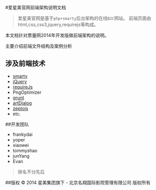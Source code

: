 #爱星美官网前端架构说明文档



> 爱星美官网是基于`php+smarty`后台架构的在线`B2C`网站。
> 前端页面由html,css,css3,jquery,requirejs等构成。

本文档针对票量网2014年开发版做前端架构的说明。

主要介绍前端文件结构及案例分析

## 涉及前端技术
* [smarty](http://www.smarty.net/docs/zh_CN/)
* [jQuery](http://jquery.com/)
* [requireJs](http://requirejs.org/)
* PngOptimizer
* [grunt](http://www.gruntjs.org/)
* [artDialog](http://aui.github.io/artDialog/)
* [zeptojs](http://zeptojs.com/)
* etc.

##开发团队
* frankydai
* yoper
* xiaowei
* tommyshao
* junYang
* Evan

> 排名不分先后

##版权
&copy; 2014 星美集团旗下 - 北京名翔国际影院管理有限公司 版权所有

